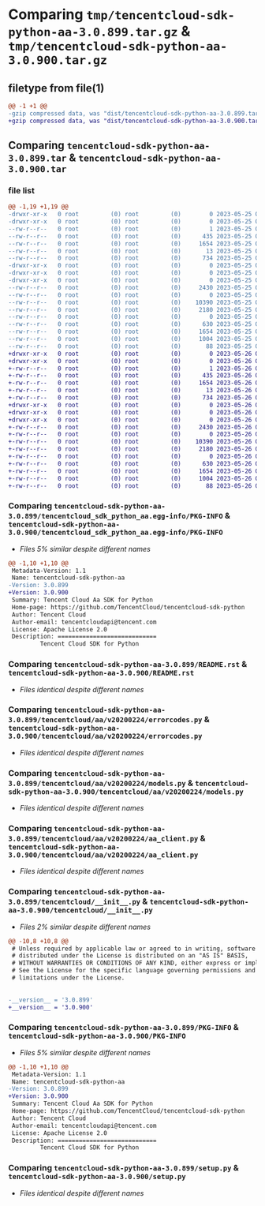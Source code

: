 # Comparing `tmp/tencentcloud-sdk-python-aa-3.0.899.tar.gz` & `tmp/tencentcloud-sdk-python-aa-3.0.900.tar.gz`

## filetype from file(1)

```diff
@@ -1 +1 @@
-gzip compressed data, was "dist/tencentcloud-sdk-python-aa-3.0.899.tar", last modified: Thu May 25 00:15:02 2023, max compression
+gzip compressed data, was "dist/tencentcloud-sdk-python-aa-3.0.900.tar", last modified: Fri May 26 02:08:27 2023, max compression
```

## Comparing `tencentcloud-sdk-python-aa-3.0.899.tar` & `tencentcloud-sdk-python-aa-3.0.900.tar`

### file list

```diff
@@ -1,19 +1,19 @@
-drwxr-xr-x   0 root         (0) root         (0)        0 2023-05-25 00:15:02.000000 tencentcloud-sdk-python-aa-3.0.899/
-drwxr-xr-x   0 root         (0) root         (0)        0 2023-05-25 00:15:02.000000 tencentcloud-sdk-python-aa-3.0.899/tencentcloud_sdk_python_aa.egg-info/
--rw-r--r--   0 root         (0) root         (0)        1 2023-05-25 00:15:02.000000 tencentcloud-sdk-python-aa-3.0.899/tencentcloud_sdk_python_aa.egg-info/dependency_links.txt
--rw-r--r--   0 root         (0) root         (0)      435 2023-05-25 00:15:02.000000 tencentcloud-sdk-python-aa-3.0.899/tencentcloud_sdk_python_aa.egg-info/SOURCES.txt
--rw-r--r--   0 root         (0) root         (0)     1654 2023-05-25 00:15:02.000000 tencentcloud-sdk-python-aa-3.0.899/tencentcloud_sdk_python_aa.egg-info/PKG-INFO
--rw-r--r--   0 root         (0) root         (0)       13 2023-05-25 00:15:02.000000 tencentcloud-sdk-python-aa-3.0.899/tencentcloud_sdk_python_aa.egg-info/top_level.txt
--rw-r--r--   0 root         (0) root         (0)      734 2023-05-25 00:15:02.000000 tencentcloud-sdk-python-aa-3.0.899/README.rst
-drwxr-xr-x   0 root         (0) root         (0)        0 2023-05-25 00:15:02.000000 tencentcloud-sdk-python-aa-3.0.899/tencentcloud/
-drwxr-xr-x   0 root         (0) root         (0)        0 2023-05-25 00:15:02.000000 tencentcloud-sdk-python-aa-3.0.899/tencentcloud/aa/
-drwxr-xr-x   0 root         (0) root         (0)        0 2023-05-25 00:15:02.000000 tencentcloud-sdk-python-aa-3.0.899/tencentcloud/aa/v20200224/
--rw-r--r--   0 root         (0) root         (0)     2430 2023-05-25 00:15:02.000000 tencentcloud-sdk-python-aa-3.0.899/tencentcloud/aa/v20200224/errorcodes.py
--rw-r--r--   0 root         (0) root         (0)        0 2023-05-25 00:15:02.000000 tencentcloud-sdk-python-aa-3.0.899/tencentcloud/aa/v20200224/__init__.py
--rw-r--r--   0 root         (0) root         (0)    10390 2023-05-25 00:15:02.000000 tencentcloud-sdk-python-aa-3.0.899/tencentcloud/aa/v20200224/models.py
--rw-r--r--   0 root         (0) root         (0)     2180 2023-05-25 00:15:02.000000 tencentcloud-sdk-python-aa-3.0.899/tencentcloud/aa/v20200224/aa_client.py
--rw-r--r--   0 root         (0) root         (0)        0 2023-05-25 00:15:02.000000 tencentcloud-sdk-python-aa-3.0.899/tencentcloud/aa/__init__.py
--rw-r--r--   0 root         (0) root         (0)      630 2023-05-25 00:15:02.000000 tencentcloud-sdk-python-aa-3.0.899/tencentcloud/__init__.py
--rw-r--r--   0 root         (0) root         (0)     1654 2023-05-25 00:15:02.000000 tencentcloud-sdk-python-aa-3.0.899/PKG-INFO
--rw-r--r--   0 root         (0) root         (0)     1004 2023-05-25 00:15:02.000000 tencentcloud-sdk-python-aa-3.0.899/setup.py
--rw-r--r--   0 root         (0) root         (0)       88 2023-05-25 00:15:02.000000 tencentcloud-sdk-python-aa-3.0.899/setup.cfg
+drwxr-xr-x   0 root         (0) root         (0)        0 2023-05-26 02:08:27.000000 tencentcloud-sdk-python-aa-3.0.900/
+drwxr-xr-x   0 root         (0) root         (0)        0 2023-05-26 02:08:27.000000 tencentcloud-sdk-python-aa-3.0.900/tencentcloud_sdk_python_aa.egg-info/
+-rw-r--r--   0 root         (0) root         (0)        1 2023-05-26 02:08:27.000000 tencentcloud-sdk-python-aa-3.0.900/tencentcloud_sdk_python_aa.egg-info/dependency_links.txt
+-rw-r--r--   0 root         (0) root         (0)      435 2023-05-26 02:08:27.000000 tencentcloud-sdk-python-aa-3.0.900/tencentcloud_sdk_python_aa.egg-info/SOURCES.txt
+-rw-r--r--   0 root         (0) root         (0)     1654 2023-05-26 02:08:27.000000 tencentcloud-sdk-python-aa-3.0.900/tencentcloud_sdk_python_aa.egg-info/PKG-INFO
+-rw-r--r--   0 root         (0) root         (0)       13 2023-05-26 02:08:27.000000 tencentcloud-sdk-python-aa-3.0.900/tencentcloud_sdk_python_aa.egg-info/top_level.txt
+-rw-r--r--   0 root         (0) root         (0)      734 2023-05-26 02:08:27.000000 tencentcloud-sdk-python-aa-3.0.900/README.rst
+drwxr-xr-x   0 root         (0) root         (0)        0 2023-05-26 02:08:27.000000 tencentcloud-sdk-python-aa-3.0.900/tencentcloud/
+drwxr-xr-x   0 root         (0) root         (0)        0 2023-05-26 02:08:27.000000 tencentcloud-sdk-python-aa-3.0.900/tencentcloud/aa/
+drwxr-xr-x   0 root         (0) root         (0)        0 2023-05-26 02:08:27.000000 tencentcloud-sdk-python-aa-3.0.900/tencentcloud/aa/v20200224/
+-rw-r--r--   0 root         (0) root         (0)     2430 2023-05-26 02:08:27.000000 tencentcloud-sdk-python-aa-3.0.900/tencentcloud/aa/v20200224/errorcodes.py
+-rw-r--r--   0 root         (0) root         (0)        0 2023-05-26 02:08:27.000000 tencentcloud-sdk-python-aa-3.0.900/tencentcloud/aa/v20200224/__init__.py
+-rw-r--r--   0 root         (0) root         (0)    10390 2023-05-26 02:08:27.000000 tencentcloud-sdk-python-aa-3.0.900/tencentcloud/aa/v20200224/models.py
+-rw-r--r--   0 root         (0) root         (0)     2180 2023-05-26 02:08:27.000000 tencentcloud-sdk-python-aa-3.0.900/tencentcloud/aa/v20200224/aa_client.py
+-rw-r--r--   0 root         (0) root         (0)        0 2023-05-26 02:08:27.000000 tencentcloud-sdk-python-aa-3.0.900/tencentcloud/aa/__init__.py
+-rw-r--r--   0 root         (0) root         (0)      630 2023-05-26 02:08:27.000000 tencentcloud-sdk-python-aa-3.0.900/tencentcloud/__init__.py
+-rw-r--r--   0 root         (0) root         (0)     1654 2023-05-26 02:08:27.000000 tencentcloud-sdk-python-aa-3.0.900/PKG-INFO
+-rw-r--r--   0 root         (0) root         (0)     1004 2023-05-26 02:08:27.000000 tencentcloud-sdk-python-aa-3.0.900/setup.py
+-rw-r--r--   0 root         (0) root         (0)       88 2023-05-26 02:08:27.000000 tencentcloud-sdk-python-aa-3.0.900/setup.cfg
```

### Comparing `tencentcloud-sdk-python-aa-3.0.899/tencentcloud_sdk_python_aa.egg-info/PKG-INFO` & `tencentcloud-sdk-python-aa-3.0.900/tencentcloud_sdk_python_aa.egg-info/PKG-INFO`

 * *Files 5% similar despite different names*

```diff
@@ -1,10 +1,10 @@
 Metadata-Version: 1.1
 Name: tencentcloud-sdk-python-aa
-Version: 3.0.899
+Version: 3.0.900
 Summary: Tencent Cloud Aa SDK for Python
 Home-page: https://github.com/TencentCloud/tencentcloud-sdk-python
 Author: Tencent Cloud
 Author-email: tencentcloudapi@tencent.com
 License: Apache License 2.0
 Description: ============================
         Tencent Cloud SDK for Python
```

### Comparing `tencentcloud-sdk-python-aa-3.0.899/README.rst` & `tencentcloud-sdk-python-aa-3.0.900/README.rst`

 * *Files identical despite different names*

### Comparing `tencentcloud-sdk-python-aa-3.0.899/tencentcloud/aa/v20200224/errorcodes.py` & `tencentcloud-sdk-python-aa-3.0.900/tencentcloud/aa/v20200224/errorcodes.py`

 * *Files identical despite different names*

### Comparing `tencentcloud-sdk-python-aa-3.0.899/tencentcloud/aa/v20200224/models.py` & `tencentcloud-sdk-python-aa-3.0.900/tencentcloud/aa/v20200224/models.py`

 * *Files identical despite different names*

### Comparing `tencentcloud-sdk-python-aa-3.0.899/tencentcloud/aa/v20200224/aa_client.py` & `tencentcloud-sdk-python-aa-3.0.900/tencentcloud/aa/v20200224/aa_client.py`

 * *Files identical despite different names*

### Comparing `tencentcloud-sdk-python-aa-3.0.899/tencentcloud/__init__.py` & `tencentcloud-sdk-python-aa-3.0.900/tencentcloud/__init__.py`

 * *Files 2% similar despite different names*

```diff
@@ -10,8 +10,8 @@
 # Unless required by applicable law or agreed to in writing, software
 # distributed under the License is distributed on an "AS IS" BASIS,
 # WITHOUT WARRANTIES OR CONDITIONS OF ANY KIND, either express or implied.
 # See the License for the specific language governing permissions and
 # limitations under the License.
 
 
-__version__ = '3.0.899'
+__version__ = '3.0.900'
```

### Comparing `tencentcloud-sdk-python-aa-3.0.899/PKG-INFO` & `tencentcloud-sdk-python-aa-3.0.900/PKG-INFO`

 * *Files 5% similar despite different names*

```diff
@@ -1,10 +1,10 @@
 Metadata-Version: 1.1
 Name: tencentcloud-sdk-python-aa
-Version: 3.0.899
+Version: 3.0.900
 Summary: Tencent Cloud Aa SDK for Python
 Home-page: https://github.com/TencentCloud/tencentcloud-sdk-python
 Author: Tencent Cloud
 Author-email: tencentcloudapi@tencent.com
 License: Apache License 2.0
 Description: ============================
         Tencent Cloud SDK for Python
```

### Comparing `tencentcloud-sdk-python-aa-3.0.899/setup.py` & `tencentcloud-sdk-python-aa-3.0.900/setup.py`

 * *Files identical despite different names*

